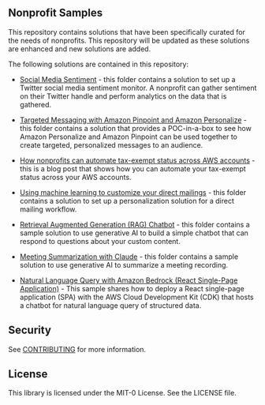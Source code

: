 ## Nonprofit Samples

This repository contains solutions that have been specifically curated for the needs of nonprofits. This repository will be updated as these solutions are enhanced and new solutions are added.

The following solutions are contained in this repository:

- [Social Media Sentiment](Social_Media_Sentiment/README.md) - this folder contains a solution to set up a Twitter social media sentiment monitor. A nonprofit can gather sentiment on their Twitter handle and perform analytics on the data that is gathered.

- [Targeted Messaging with Amazon Pinpoint and Amazon Personalize](Targeted_Messaging_With_Pinpoint_and_Personalize/README.md) - this folder contains a solution that provides a POC-in-a-box to see how Amazon Personalize and Amazon Pinpoint can be used together to create targeted, personalized messages to an audience.

- [How nonprofits can automate tax-exempt status across AWS accounts](https://aws.amazon.com/blogs/publicsector/how-nonprofits-can-automate-tax-exempt-status-across-aws-accounts/) - this is a blog post that shows how you can automate your tax-exempt status across your AWS accounts.

- [Using machine learning to customize your direct mailings](DirectMailing_With_Amazon_Personalize/README.md) - this folder contains a solution to set up a personalization solution for a direct mailing workflow.

- [Retrieval Augmented Generation (RAG) Chatbot](RAG_Chatbot/README.md) - this folder contains a sample solution to use generative AI to build a simple chatbot that can respond to questions about your custom content.

- [Meeting Summarization with Claude](Meeting_Summarization/README.md) - this folder contains a sample solution to use generative AI to summarize a meeting recording.

- [Natural Language Query with Amazon Bedrock (React Single-Page Application)](Bedrock_NLQ_React_App/README.md) - This sample shares how to deploy a React single-page application (SPA) with the AWS Cloud Development Kit (CDK) that hosts a chatbot for natural language query of structured data.

## Security

See [CONTRIBUTING](CONTRIBUTING.md#security-issue-notifications) for more information.

## License

This library is licensed under the MIT-0 License. See the LICENSE file.
